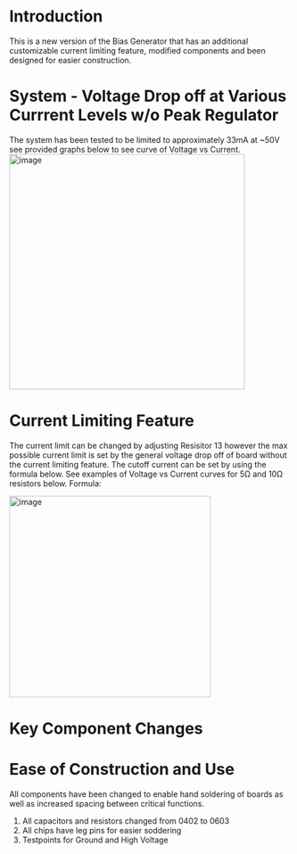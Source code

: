 # Introduction

This is a new version of the Bias Generator that has an additional customizable current limiting feature, modified components and been designed for easier construction.


# System - Voltage Drop off at Various Currrent Levels w/o Peak Regulator
The system has been tested to be limited to approximately 33mA at ~50V see provided graphs below to see curve of Voltage vs Current.
<img width="422" alt="image" src="https://user-images.githubusercontent.com/21182901/167532900-df6c0ab5-f566-453c-a1a4-490e9dddc416.png">


# Current Limiting Feature
The current limit can be changed by adjusting Resisitor 13 however the max possible current limit is set by the general voltage drop off of board without the current limiting feature. The cutoff current can be set by using the formula below. See examples of Voltage vs Current curves for 5Ω and 10Ω resistors below.
Formula: 

<img width="361" alt="image" src="https://user-images.githubusercontent.com/21182901/167533017-04e06f4c-6364-4a5a-95fe-0270fc58a49f.png">


# Key Component Changes


# Ease of Construction and Use
All components have been changed to enable hand soldering of boards as well as increased spacing between critical functions. 
1. All capacitors and resistors changed from 0402 to 0603
2. All chips have leg pins for easier soddering
3. Testpoints for Ground and High Voltage


